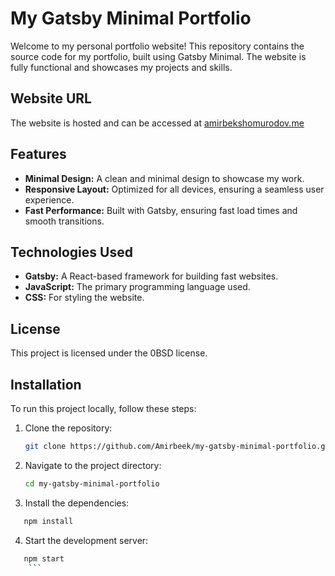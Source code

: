 # My Gatsby Minimal Portfolio

Welcome to my personal portfolio website! This repository contains the source code for my portfolio, built using Gatsby Minimal. The website is fully functional and showcases my projects and skills.

## Website URL

The website is hosted and can be accessed at [amirbekshomurodov.me](http://amirbekshomurodov.me)

## Features

- **Minimal Design:** A clean and minimal design to showcase my work.
- **Responsive Layout:** Optimized for all devices, ensuring a seamless user experience.
- **Fast Performance:** Built with Gatsby, ensuring fast load times and smooth transitions.

## Technologies Used

- **Gatsby:** A React-based framework for building fast websites.
- **JavaScript:** The primary programming language used.
- **CSS:** For styling the website.

## License
This project is licensed under the 0BSD license.


## Installation

To run this project locally, follow these steps:

1. Clone the repository:
   ```bash
   git clone https://github.com/Amirbeek/my-gatsby-minimal-portfolio.git
   ```
2. Navigate to the project directory:
   ```bash
   cd my-gatsby-minimal-portfolio
   ```
3. Install the dependencies:
```bash
   npm install
   ```
4. Start the development server:
```bash
   npm start
    ```
